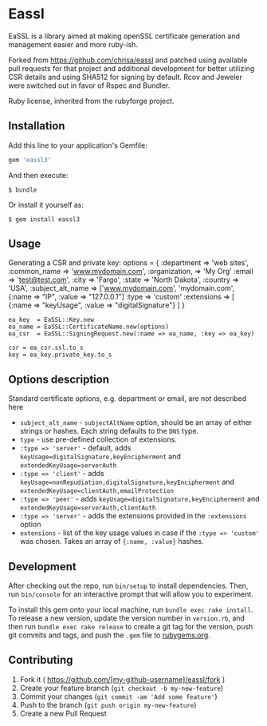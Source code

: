 # Eassl

EaSSL is a library aimed at making openSSL certificate generation and management easier and more ruby-ish.

Forked from https://github.com/chrisa/eassl and patched using available pull requests for that project and additional development for better utilizing CSR details and using SHA512 for signing by default.  Rcov and Jeweler were switched out in favor of Rspec and Bundler.
 
Ruby license, inherited from the rubyforge project.

## Installation

Add this line to your application's Gemfile:

```ruby
gem 'eassl3'
```

And then execute:

    $ bundle

Or install it yourself as:

    $ gem install eassl3

## Usage

Generating a CSR and private key:
    options = {
      :department     => 'web sites',
      :common_name    => 'www.mydomain.com',
      :organization,  => 'My Org'
      :email          => 'test@test.com',
      :city           => 'Fargo',
      :state          => 'North Dakota',
      :country        => 'USA',
      :subject_alt_name => ['www.mydomain.com', 'mydomain.com', {:name => "IP", :value => "127.0.0.1"]
      :type           => 'custom'
      :extensions     => [ {:name => "keyUsage", :value => "digitalSignature"} ]
    }

    ea_key  = EaSSL::Key.new
    ea_name = EaSSL::CertificateName.new(options)
    ea_csr  = EaSSL::SigningRequest.new(:name => ea_name, :key => ea_key)

    csr = ea_csr.ssl.to_s
    key = ea_key.private_key.to_s

## Options description
Standard certificate options, e.g. department or email, are not described here
* `subject_alt_name` - `subjectAltName` option, should be an array of either strings or hashes. Each string defaults to the `DNS` type.
* `type` - use pre-defined collection of extensions.
 * `:type => 'server'` - default, adds `keyUsage=digitalSignature,keyEncipherment` and `extendedKeyUsage=serverAuth`
 * `:type => 'client'` - adds `keyUsage=nonRepudiation,digitalSignature,keyEncipherment` and `extendedKeyUsage=clientAuth,emailProtection`
 * `:type => 'peer'` - adds `keyUsage=digitalSignature,keyEncipherment` and `extendedKeyUsage=serverAuth,clientAuth`
 * `:type => 'server'` - adds the extensions provided in the `:extensions` option
* `extensions` - list of the key usage values in case if the `:type => 'custom'` was chosen. Takes an array of `{:name, :value}` hashes.

## Development

After checking out the repo, run `bin/setup` to install dependencies. Then, run `bin/console` for an interactive prompt that will allow you to experiment.

To install this gem onto your local machine, run `bundle exec rake install`. To release a new version, update the version number in `version.rb`, and then run `bundle exec rake release` to create a git tag for the version, push git commits and tags, and push the `.gem` file to [rubygems.org](https://rubygems.org).

## Contributing

1. Fork it ( https://github.com/[my-github-username]/eassl/fork )
2. Create your feature branch (`git checkout -b my-new-feature`)
3. Commit your changes (`git commit -am 'Add some feature'`)
4. Push to the branch (`git push origin my-new-feature`)
5. Create a new Pull Request
